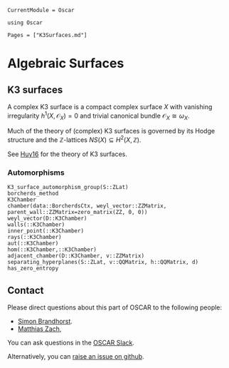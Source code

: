 ```@meta
CurrentModule = Oscar
```

```@setup oscar
using Oscar
```

```@contents
Pages = ["K3Surfaces.md"]
```
# Algebraic Surfaces

## K3 surfaces

A complex K3 surface is a compact complex surface $X$
with vanishing irregularity $h^1(X, \mathcal{O}_X)=0$
and trivial canonical bundle $\mathcal{O}_X\cong \omega_X$.

Much of the theory of (complex) K3 surfaces is governed by
its Hodge structure and the $\mathbb{Z}$-lattices
$NS(X) \subseteq H^2(X, \mathbb{Z})$.

See [Huy16](@cite) for the theory of K3 surfaces.

### Automorphisms

```@docs
K3_surface_automorphism_group(S::ZLat)
borcherds_method
K3Chamber
chamber(data::BorcherdsCtx, weyl_vector::ZZMatrix, parent_wall::ZZMatrix=zero_matrix(ZZ, 0, 0))
weyl_vector(D::K3Chamber)
walls(::K3Chamber)
inner_point(::K3Chamber)
rays(::K3Chamber)
aut(::K3Chamber)
hom(::K3Chamber,::K3Chamber)
adjacent_chamber(D::K3Chamber, v::ZZMatrix)
separating_hyperplanes(S::ZLat, v::QQMatrix, h::QQMatrix, d)
has_zero_entropy
```

## Contact

Please direct questions about this part of OSCAR to the following people:
* [Simon Brandhorst](https://www.math.uni-sb.de/ag/brandhorst/index.php?lang=en).
* [Matthias Zach](https://www.mathematik.uni-kl.de/en/agag/people/members),

You can ask questions in the [OSCAR Slack](https://oscar.computeralgebra.de/community/#slack).

Alternatively, you can [raise an issue on github](https://oscar.computeralgebra.de/community/#how-to-report-issues).
